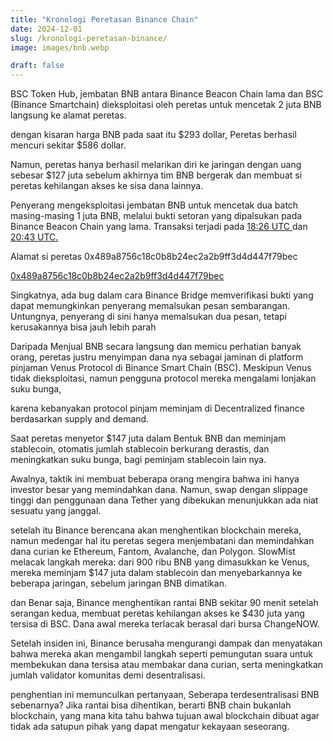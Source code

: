 ```yaml
---
title: "Kronologi Peretasan Binance Chain"
date: 2024-12-01
slug: /kronologi-peretasan-binance/
image: images/bnb.webp

draft: false
---
```


BSC Token Hub, jembatan BNB antara Binance Beacon Chain lama dan BSC (Binance Smartchain) dieksploitasi oleh peretas untuk mencetak 2 juta BNB langsung ke alamat peretas.

dengan kisaran harga BNB pada saat itu $293 dollar, Peretas berhasil mencuri sekitar $586 dollar.

Namun, peretas hanya berhasil melarikan diri ke jaringan dengan uang sebesar $127 juta sebelum akhirnya tim BNB bergerak dan membuat si peretas kehilangan akses ke sisa dana lainnya.

Penyerang mengeksploitasi jembatan BNB untuk mencetak dua batch masing-masing 1 juta BNB, melalui bukti setoran yang dipalsukan pada Binance Beacon Chain yang lama. Transaksi terjadi pada [18:26 UTC ](https://bscscan.com/tx/0xebf83628ba893d35b496121fb8201666b8e09f3cbadf0e269162baa72efe3b8b) dan [20:43 UTC.](https://bscscan.com/tx/0x05356fd06ce56a9ec5b4eaf9c075abd740cae4c21eab1676440ab5cd2fe5c57a)

Alamat si peretas
0x489a8756c18c0b8b24ec2a2b9ff3d4d447f79bec

[0x489a8756c18c0b8b24ec2a2b9ff3d4d447f79bec](https://bscscan.com/address/0x489a8756c18c0b8b24ec2a2b9ff3d4d447f79bec)

Singkatnya, ada bug dalam cara Binance Bridge memverifikasi bukti yang dapat memungkinkan penyerang memalsukan pesan sembarangan. Untungnya, penyerang di sini hanya memalsukan dua pesan, tetapi kerusakannya bisa jauh lebih parah

Daripada Menjual BNB secara langsung dan memicu perhatian banyak orang, peretas justru menyimpan dana nya sebagai jaminan di platform pinjaman Venus Protocol di Binance Smart Chain (BSC). Meskipun Venus tidak dieksploitasi, namun pengguna protocol mereka mengalami lonjakan suku bunga,

karena kebanyakan protocol pinjam meminjam di Decentralized finance berdasarkan supply and demand.

Saat peretas menyetor $147 juta dalam Bentuk BNB dan meminjam stablecoin, otomatis jumlah stablecoin berkurang derastis, dan meningkatkan suku bunga, bagi peminjam stablecoin lain nya.

Awalnya, taktik ini membuat beberapa orang mengira bahwa ini hanya investor besar yang memindahkan dana. Namun, swap dengan slippage tinggi dan penggunaan dana Tether yang dibekukan menunjukkan ada niat sesuatu yang janggal.

setelah itu Binance berencana akan menghentikan blockchain mereka, namun medengar hal itu peretas segera menjembatani dan memindahkan dana curian ke Ethereum, Fantom, Avalanche, dan Polygon. SlowMist melacak langkah mereka: dari 900 ribu BNB yang dimasukkan ke Venus, mereka meminjam $147 juta dalam stablecoin dan menyebarkannya ke beberapa jaringan, sebelum jaringan BNB dimatikan.

dan Benar saja, Binance menghentikan rantai BNB sekitar 90 menit setelah serangan kedua, membuat peretas kehilangan akses ke $430 juta yang tersisa di BSC. Dana awal mereka terlacak berasal dari bursa ChangeNOW.

Setelah insiden ini, Binance berusaha mengurangi dampak dan menyatakan bahwa mereka akan mengambil langkah seperti pemungutan suara untuk membekukan dana tersisa atau membakar dana curian, serta meningkatkan jumlah validator komunitas demi desentralisasi.

penghentian ini memunculkan pertanyaan, Seberapa terdesentralisasi BNB sebenarnya? Jika rantai bisa dihentikan, berarti BNB chain bukanlah blockchain, yang mana kita tahu bahwa tujuan awal blockchain dibuat agar tidak ada satupun pihak yang dapat mengatur kekayaan seseorang.
